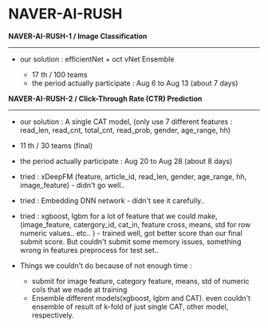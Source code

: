 # NAVER-AI-RUSH

**NAVER-AI-RUSH-1 / Image Classification**

___

- our solution : efficientNet + oct vNet Ensemble

	- 17 th / 100 teams 
	- the period actually participate : Aug 6 to  Aug 13 (about 7 days)





**NAVER-AI-RUSH-2 /  Click-Through Rate (CTR) Prediction**

___

- our solution : A single CAT model, (only use 7 different features : read_len, read_cnt, total_cnt, read_prob, gender, age_range, hh)

- 11 th / 30 teams (final)
- the period actually participate : Aug 20 to Aug 28 (about 8 days)
- tried : xDeepFM (feature, article_id, read_len, gender, age_range, hh, image_feature) - didn't go well..
- tried : Embedding DNN network - didn't see it carefully..
- tried : xgboost, lgbm for a lot of feature that we could make, (image_feature, catergory_id, cat_in, feature cross, means, std for row numeric values.. etc.. ) - trained well, got better score than our final submit score. But couldn't submit some memory issues, something wrong in features preprocess for test set..
- Things we couldn't do because of not enough time :
  - submit for image feature, category feature, means, std of numeric cols that we made at training
  - Ensemble different models(xgboost, lgbm and CAT).  even couldn't ensemble of result of k-fold of just single CAT, other model, respectively.

